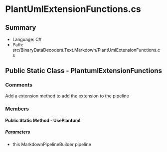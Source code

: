﻿# PlantUmlExtensionFunctions.cs

## Summary

* Language: C#
* Path: src/BinaryDataDecoders.Text.Markdown/PlantUmlExtensionFunctions.cs

## Public Static Class - PlantumlExtensionFunctions

### Comments

 <summary>
 Add a extension method to add the extension to the pipeline
 </summary>

### Members

#### Public Static Method - UsePlantuml

#####  Parameters

 - this MarkdownPipelineBuilder pipeline 

